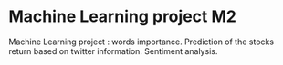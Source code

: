 # Machine Learning project M2
 Machine Learning project : words importance.
 Prediction of the stocks return based on twitter information. Sentiment analysis. 
